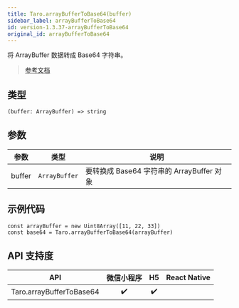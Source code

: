 ```yaml
---
title: Taro.arrayBufferToBase64(buffer)
sidebar_label: arrayBufferToBase64
id: version-1.3.37-arrayBufferToBase64
original_id: arrayBufferToBase64
---
```


将 ArrayBuffer 数据转成 Base64 字符串。

> [参考文档](https://developers.weixin.qq.com/miniprogram/dev/api/base/wx.arrayBufferToBase64.html)

## 类型

```tsx
(buffer: ArrayBuffer) => string
```

## 参数

| 参数 | 类型 | 说明 |
| --- | --- | --- |
| buffer | `ArrayBuffer` | 要转换成 Base64 字符串的 ArrayBuffer 对象 |

## 示例代码

```tsx
const arrayBuffer = new Uint8Array([11, 22, 33])
const base64 = Taro.arrayBufferToBase64(arrayBuffer)
```

## API 支持度

| API | 微信小程序 | H5 | React Native |
| :---: | :---: | :---: | :---: |
| Taro.arrayBufferToBase64 | ✔️ | ✔️ |  |
